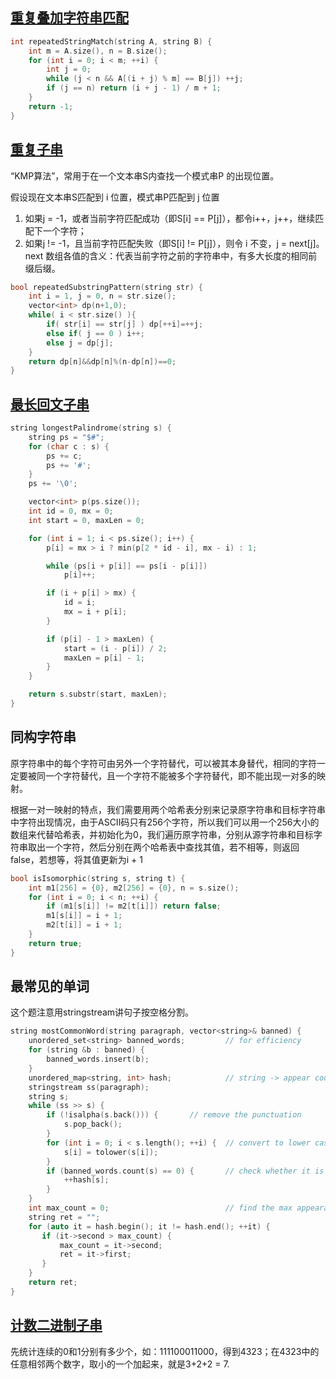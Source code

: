 ## [重复叠加字符串匹配](https://leetcode-cn.com/problems/repeated-string-match/)

```cpp
int repeatedStringMatch(string A, string B) {
    int m = A.size(), n = B.size();
    for (int i = 0; i < m; ++i) {
        int j = 0;
        while (j < n && A[(i + j) % m] == B[j]) ++j;
        if (j == n) return (i + j - 1) / m + 1;
    }
    return -1;
}
```

## [重复子串](https://blog.csdn.net/qq_33583069/article/details/51922494)

“KMP算法”，常用于在一个文本串S内查找一个模式串P 的出现位置。

假设现在文本串S匹配到 i 位置，模式串P匹配到 j 位置

1. 如果j = -1，或者当前字符匹配成功（即S[i] == P[j]），都令i++，j++，继续匹配下一个字符；
2. 如果j != -1，且当前字符匹配失败（即S[i] != P[j]），则令 i 不变，j = next[j]。next 数组各值的含义：代表当前字符之前的字符串中，有多大长度的相同前缀后缀。

```cpp
bool repeatedSubstringPattern(string str) {
    int i = 1, j = 0, n = str.size();
    vector<int> dp(n+1,0);
    while( i < str.size() ){
        if( str[i] == str[j] ) dp[++i]=++j;
        else if( j == 0 ) i++;
        else j = dp[j];
    }
    return dp[n]&&dp[n]%(n-dp[n])==0;
}
```
## [最长回文子串](https://blog.csdn.net/camellhf/article/details/70663406)

```cpp
string longestPalindrome(string s) {
    string ps = "$#";
    for (char c : s) {
        ps += c;
        ps += '#';
    }
    ps += '\0';

    vector<int> p(ps.size());
    int id = 0, mx = 0;
    int start = 0, maxLen = 0;

    for (int i = 1; i < ps.size(); i++) {
        p[i] = mx > i ? min(p[2 * id - i], mx - i) : 1;

        while (ps[i + p[i]] == ps[i - p[i]]) 
            p[i]++;

        if (i + p[i] > mx) {
            id = i;
            mx = i + p[i];
        }

        if (p[i] - 1 > maxLen) {
            start = (i - p[i]) / 2;
            maxLen = p[i] - 1;
        }
    }

    return s.substr(start, maxLen);        
}
```
## 同构字符串

原字符串中的每个字符可由另外一个字符替代，可以被其本身替代，相同的字符一定要被同一个字符替代，且一个字符不能被多个字符替代，即不能出现一对多的映射。

根据一对一映射的特点，我们需要用两个哈希表分别来记录原字符串和目标字符串中字符出现情况，由于ASCII码只有256个字符，所以我们可以用一个256大小的数组来代替哈希表，并初始化为0，我们遍历原字符串，分别从源字符串和目标字符串取出一个字符，然后分别在两个哈希表中查找其值，若不相等，则返回false，若想等，将其值更新为i + 1

```cpp
bool isIsomorphic(string s, string t) {
    int m1[256] = {0}, m2[256] = {0}, n = s.size();
    for (int i = 0; i < n; ++i) {
        if (m1[s[i]] != m2[t[i]]) return false;
        m1[s[i]] = i + 1;
        m2[t[i]] = i + 1;
    }
    return true;
}
```

## 最常见的单词

这个题注意用stringstream讲句子按空格分割。

```cpp
string mostCommonWord(string paragraph, vector<string>& banned) {  
    unordered_set<string> banned_words;         // for efficiency  
    for (string &b : banned) {  
        banned_words.insert(b);  
    }  
    unordered_map<string, int> hash;            // string -> appear count  
    stringstream ss(paragraph);  
    string s;  
    while (ss >> s) {  
        if (!isalpha(s.back())) {       // remove the punctuation  
            s.pop_back();  
        }  
        for (int i = 0; i < s.length(); ++i) {  // convert to lower case  
            s[i] = tolower(s[i]);  
        }  
        if (banned_words.count(s) == 0) {       // check whether it is banned  
            ++hash[s];  
        }  
    }  
    int max_count = 0;                          // find the max appearance  
    string ret = "";  
    for (auto it = hash.begin(); it != hash.end(); ++it) {  
       if (it->second > max_count) {  
           max_count = it->second;  
           ret = it->first;  
       }  
    }  
    return ret;  
}
```

## [计数二进制子串](https://leetcode-cn.com/problems/count-binary-substrings/)

先统计连续的0和1分别有多少个，如：111100011000，得到4323；在4323中的任意相邻两个数字，取小的一个加起来，就是3+2+2 = 7.